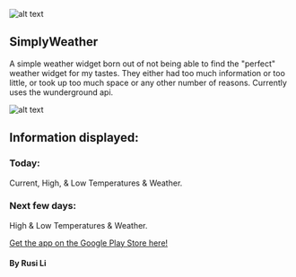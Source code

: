 
![alt text](https://github.com/rusili/SimplyWeather/tree/ConfigurationActivity/app/src/main/res/drawable/playstore2.png, "Banner")

## SimplyWeather

A simple weather widget born out of not being able to find the "perfect" weather widget for my tastes. They either had too much information or too little, or took up too much space or any other number of reasons. Currently uses the wunderground api.

![alt text](https://github.com/rusili/SimplyWeather/tree/ConfigurationActivity/app/src/main/res/drawable/preview.png, "Preview")

## Information displayed:

### Today:
Current, High, & Low Temperatures & Weather.

### Next few days:
High & Low Temperatures & Weather.

[Get the app on the Google Play Store here!](https://play.google.com/store/apps/details?id=nyc.c4q.rusili.SimplyWeather&hl=en)

#### By Rusi Li
